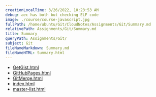 ```yaml
---
creationLocalTime: 3/26/2022, 10:23:53 AM
debug: aec has both but checking ELF code
image: ./course/course-javascript.jpg
fullPath: /home/ubuntu/Git/CloudNotes/Assignments/Git/Summary.md
relativePath: Assignments/Git/Summary.md
title: Summary
queryPath: Assignments/Git/
subject: Git
fileNameMarkdown: Summary.md
fileNameHTML: Summary.html
---
```



<!-- toc -->
<!-- tocstop -->

* [GetGist.html](GetGist.html)
* [GitHubPages.html](GitHubPages.html)
* [GitMerge.html](GitMerge.html)
* [index.html](index.html)
* [master-list.html](master-list.html)